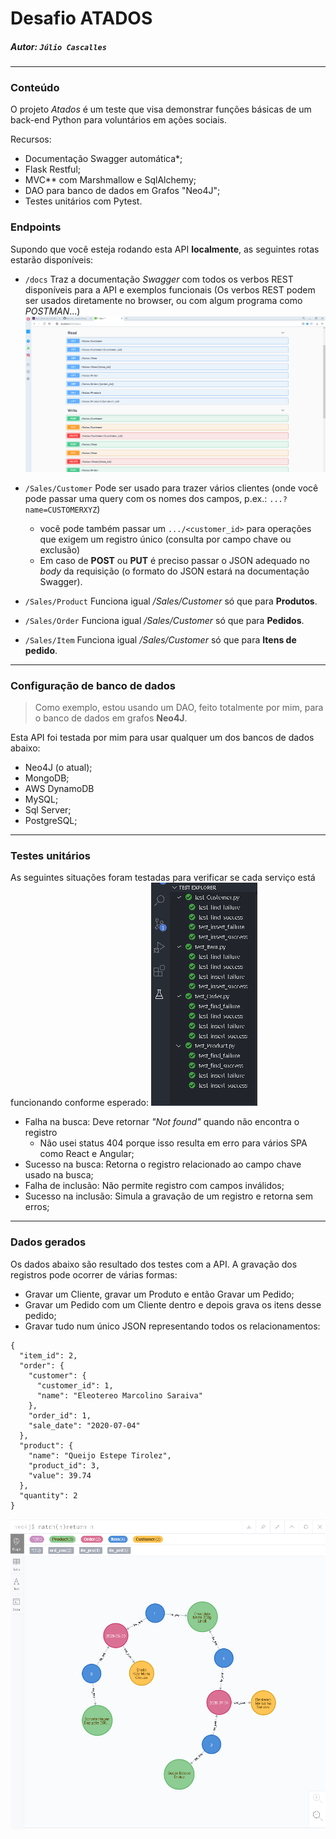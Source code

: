 # Desafio ATADOS

##### Autor: `Júlio Cascalles`


---
### Conteúdo
O projeto _Atados_ é um teste que visa demonstrar funções básicas de um back-end Python para voluntários em ações sociais.

Recursos:
* Documentação Swagger automática*;
* Flask Restful;
* MVC** com Marshmallow e SqlAlchemy;
* DAO para banco de dados em Grafos "Neo4J";
* Testes unitários com Pytest.


### Endpoints
Supondo que você esteja rodando esta API **localmente**, as seguintes rotas estarão disponíveis:
    
* `/docs` Traz a documentação _Swagger_ com todos os verbos REST disponíveis para a API e exemplos funcionais (Os verbos REST podem ser usados diretamente no browser, ou com algum programa como _POSTMAN_...)
![](./doc/Swagger.png)

* `/Sales/Customer` Pode ser usado para trazer vários clientes (onde você pode passar uma query com os nomes dos campos, p.ex.: `...?name=CUSTOMERXYZ`)
    * você pode também passar um `.../<customer_id>`
    para operações que exigem um registro único (consulta por campo chave ou exclusão)
    * Em caso de **POST** ou **PUT** é preciso passar o JSON adequado no _body_ da requisição (o formato do JSON estará na documentação Swagger).

* `/Sales/Product` Funciona igual _/Sales/Customer_ só que para **Produtos**.

* `/Sales/Order` Funciona igual _/Sales/Customer_ só que para **Pedidos**.

* `/Sales/Item` Funciona igual _/Sales/Customer_ só que para **Itens de pedido**.

---

### Configuração de banco de dados
> Como exemplo, estou usando um DAO, feito totalmente por mim, para o banco de dados em grafos **Neo4J**.

Esta API foi testada por mim para usar qualquer um dos bancos de dados abaixo:
* Neo4J (o atual);
* MongoDB;
* AWS DynamoDB 
* MySQL;
* Sql Server;
* PostgreSQL;

---
### Testes unitários
As seguintes situações foram testadas para verificar se cada serviço está funcionando conforme esperado:
![](./doc/testes_unitarios2.png)
* Falha na busca: Deve retornar _"Not found"_ quando não encontra o registro
    * Não usei status 404 porque isso resulta em erro para vários SPA como React e Angular;
* Sucesso na busca: Retorna o registro relacionado ao campo chave usado na busca;
* Falha de inclusão: Não permite registro com campos inválidos;
* Sucesso na inclusão: Simula a gravação de um registro e retorna sem erros;

---
### Dados gerados

Os dados abaixo são resultado dos testes com a API.
A gravação dos registros pode ocorrer de várias formas:
* Gravar um Cliente, gravar um Produto e então Gravar um Pedido;
* Gravar um Pedido com um Cliente dentro e depois grava os itens desse pedido;
* Gravar tudo num único JSON representando todos os relacionamentos:

```
{
  "item_id": 2,
  "order": {
    "customer": {
      "customer_id": 1,
      "name": "Eleotereo Marcolino Saraiva"
    },
    "order_id": 1,
    "sale_date": "2020-07-04"
  },
  "product": {
    "name": "Queijo Estepe Tirolez",
    "product_id": 3,
    "value": 39.74
  },
  "quantity": 2
}
```

![](./doc/dados.png)